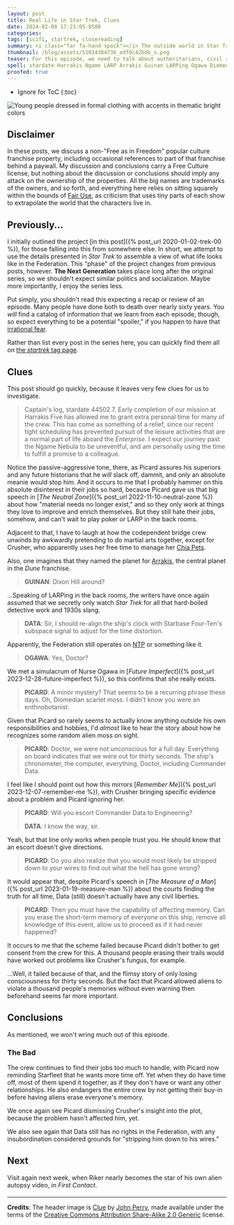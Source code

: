 ```yaml
---
layout: post
title: Real Life in Star Trek, Clues
date: 2024-02-08 17:23:05-0500
categories:
tags: [scifi, startrek, closereading]
summary: <i class="far fa-hand-spock"></i> The outside world in Star Trek
thumbnail: /blog/assets/51034384736_edf0c42bdb_o.png
teaser: For this episode, we need to talk about authoritarians, civil rights, and (only a bit) more.
spell: stardate Harrakis Ngame LARP Arrakis Guinan LARPing Ogawa Diomedian enthnobotanist Starfleet Riker
proofed: true
---
```


* Ignore for ToC
{:toc}

![Young people dressed in formal clothing with accents in thematic bright colors](/blog/assets/51034384736_edf0c42bdb_o.png "Okay, fine. One plus two plus one...Shut up!  Oh, wrong clues.")

## Disclaimer

In these posts, we discuss a non-"Free as in Freedom" popular culture franchise property, including occasional references to part of that franchise behind a paywall.  My discussion and conclusions carry a Free Culture license, but nothing about the discussion or conclusions should imply any attack on the ownership of the properties.  All the big names are trademarks of the owners, and so forth, and everything here relies on sitting squarely within the bounds of [Fair Use](https://en.wikipedia.org/wiki/Fair_use), as criticism that uses tiny parts of each show to extrapolate the world that the characters live in.

## Previously...

I initially outlined the project [in this post]({% post_url 2020-01-02-trek-00 %}), for those falling into this from somewhere else.  In short, we attempt to use the details presented in *Star Trek* to assemble a view of what life looks like in the Federation.  This "phase" of the project changes from previous posts, however.  **The Next Generation** takes place long after the original series, so we shouldn't expect similar politics and socialization.  Maybe more importantly, I enjoy the series less.

Put simply, you shouldn't read this expecting a recap or review of an episode.  Many people have done both to death over nearly sixty years.  You *will* find a catalog of information that we learn from each episode, though, so expect everything to be a potential "spoiler," if you happen to have that [irrational fear](https://www.theguardian.com/books/booksblog/2011/aug/17/spoilers-enhance-enjoyment-psychologists).

Rather than list every post in the series here, you can quickly find them all on [the *startrek* tag page](/blog/tag/startrek/).

## Clues

This post should go quickly, because it leaves very few clues for us to investigate.

 > Captain's log, stardate 44502.7. Early completion of our mission at Harrakis Five has allowed me to grant extra personal time for many of the crew. This has come as something of a relief, since our recent tight scheduling has prevented pursuit of the leisure activities that are a normal part of life aboard the *Enterprise*. I expect our journey past the Ngame Nebula to be uneventful, and am personally using the time to fulfill a promise to a colleague.

Notice the passive-aggressive tone, there, as Picard assures his superiors and any future historians that he *will* slack off, dammit, and only an absolute meanie would stop him.  And it occurs to me that I probably hammer on this absolute disinterest in their jobs so hard, because Picard gave us that big speech in [*The Neutral Zone*]({% post_url 2022-11-10-neutral-zone %}) about how "material needs no longer exist," and so they only work at things they love to improve and enrich themselves.  But they still hate their jobs, somehow, and can't wait to play poker or LARP in the back rooms.

Adjacent to that, I have to laugh at how the codependent bridge crew unwinds by awkwardly pretending to do martial arts together, except for Crusher, who apparently uses her free time to manage her [Chia Pets](https://en.wikipedia.org/wiki/Chia_Pet).

Also, one imagines that they named the planet for [Arrakis](https://en.wikipedia.org/wiki/Arrakis), the central planet in the *Dune* franchise.

 > **GUINAN**: Dixon Hill around?

...Speaking of LARPing in the back rooms, the writers have once again assumed that we secretly only watch *Star Trek* for all that hard-boiled detective work and 1930s slang.

 > **DATA**: Sir, I should re-align the ship's clock with Starbase Four-Ten's subspace signal to adjust for the time distortion.

Apparently, the Federation still operates on [NTP](https://en.wikipedia.org/wiki/Network_Time_Protocol) or something like it.

 > **OGAWA**: Yes, Doctor?

We met a simulacrum of Nurse Ogawa in [*Future Imperfect*]({% post_url 2023-12-28-future-imperfect %}), so this confirms that she really exists.

 > **PICARD**: A minor mystery? That seems to be a recurring phrase these days. Oh, Diomedian scarlet moss. I didn't know you were an enthnobotanist.

Given that Picard so rarely seems to actually know anything outside his own responsibilities and hobbies, I'd *almost* like to hear the story about how he recognizes some random alien moss on sight.

 > **PICARD**: Doctor, we were not unconscious for a full day. Everything on board indicates that we were out for thirty seconds. The ship's chronometer, the computer, everything, Doctor, including Commander Data.

I feel like I should point out how this mirrors [*Remember Me*]({% post_url 2023-12-07-remember-me %}), with Crusher bringing specific evidence about a problem and Picard ignoring her.

 > **PICARD**: Will you escort Commander Data to Engineering?
 >
 > **DATA**: I know the way, sir.

Yeah, but that line only works when people trust you.  He should know that an escort doesn't give directions.

 > **PICARD**: Do you also realize that you would most likely be stripped down to your wires to find out what the hell has gone wrong?

It would appear that, despite Picard's speech in [*The Measure of a Man*]({% post_url 2023-01-19-measure-man %}) about the courts finding the truth for all time, Data (still) doesn't actually have any civil liberties.

 > **PICARD**: Then you must have the capability of affecting memory. Can you erase the short-term memory of everyone on this ship, remove all knowledge of this event, allow us to proceed as if it had never happened?

It occurs to me that the scheme failed because Picard didn't bother to get consent from the crew for this.  A thousand people erasing their trails would have worked out problems like Crusher's fungus, for example.

...Well, it failed because of that, and the flimsy story of only losing consciousness for thirty seconds.  But the fact that Picard allowed aliens to violate a thousand people's memories without even warning then beforehand seems far more important.

## Conclusions

As mentioned, we won't wring much out of this episode.

### The Bad

The crew continues to find their jobs too much to handle, with Picard now reminding Starfleet that he wants more time off.  Yet when they do have time off, most of them spend it together, as if they don't have or want any other relationships.  He also endangers the entire crew by not getting their buy-in before having aliens erase everyone's memory.

We once again see Picard dismissing Crusher's insight into the plot, because the problem hasn't affected him, yet.

We also see again that Data still has no rights in the Federation, with any insubordination considered grounds for "stripping him down to his wires."

## Next

Visit again next week, when Riker nearly becomes the star of his own alien autopsy video, in *First Contact*.

#### <i class="far fa-hand-spock"></i>

* * *

**Credits**: The header image is [Clue](https://www.flickr.com/photos/cantanima/51034384736/) by [John Perry](https://www.flickr.com/photos/cantanima/), made available under the terms of the [Creative Commons Attribution Share-Alike 2.0 Generic](https://creativecommons.org/licenses/by-sa/2.0/) license.
